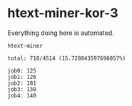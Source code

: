 # htext-miner-kor-3

Everything doing here is automated.

```
htext-miner

total: 710/4514 (15.728843597696057%)

job0: 125
job1: 126
job2: 181
job3: 138
job4: 140
```